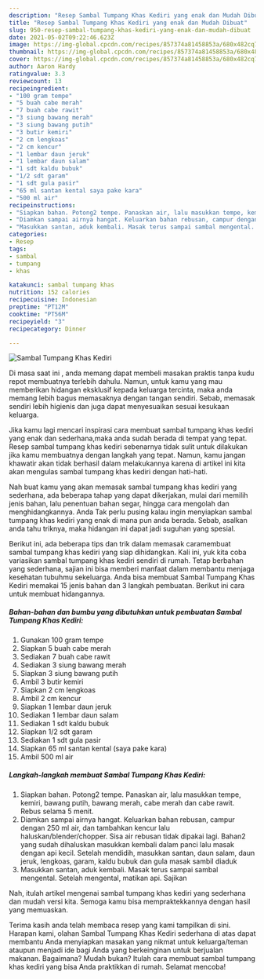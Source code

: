 ```yaml
---
description: "Resep Sambal Tumpang Khas Kediri yang enak dan Mudah Dibuat"
title: "Resep Sambal Tumpang Khas Kediri yang enak dan Mudah Dibuat"
slug: 950-resep-sambal-tumpang-khas-kediri-yang-enak-dan-mudah-dibuat
date: 2021-05-02T09:22:46.623Z
image: https://img-global.cpcdn.com/recipes/857374a81458853a/680x482cq70/sambal-tumpang-khas-kediri-foto-resep-utama.jpg
thumbnail: https://img-global.cpcdn.com/recipes/857374a81458853a/680x482cq70/sambal-tumpang-khas-kediri-foto-resep-utama.jpg
cover: https://img-global.cpcdn.com/recipes/857374a81458853a/680x482cq70/sambal-tumpang-khas-kediri-foto-resep-utama.jpg
author: Aaron Hardy
ratingvalue: 3.3
reviewcount: 13
recipeingredient:
- "100 gram tempe"
- "5 buah cabe merah"
- "7 buah cabe rawit"
- "3 siung bawang merah"
- "3 siung bawang putih"
- "3 butir kemiri"
- "2 cm lengkoas"
- "2 cm kencur"
- "1 lembar daun jeruk"
- "1 lembar daun salam"
- "1 sdt kaldu bubuk"
- "1/2 sdt garam"
- "1 sdt gula pasir"
- "65 ml santan kental saya pake kara"
- "500 ml air"
recipeinstructions:
- "Siapkan bahan. Potong2 tempe. Panaskan air, lalu masukkan tempe, kemiri, bawang putih, bawang merah, cabe merah dan cabe rawit. Rebus selama 5 menit."
- "Diamkan sampai airnya hangat. Keluarkan bahan rebusan, campur dengan 250 ml air, dan tambahkan kencur lalu haluskan/blender/chopper. Sisa air rebusan tidak dipakai lagi. Bahan2 yang sudah dihaluskan masukkan kembali dalam panci lalu masak dengan api kecil. Setelah mendidih, masukkan santan, daun salam, daun jeruk, lengkoas, garam, kaldu bubuk dan gula masak sambil diaduk"
- "Masukkan santan, aduk kembali. Masak terus sampai sambal mengental. Setelah mengental, matikan api. Sajikan"
categories:
- Resep
tags:
- sambal
- tumpang
- khas

katakunci: sambal tumpang khas 
nutrition: 152 calories
recipecuisine: Indonesian
preptime: "PT12M"
cooktime: "PT56M"
recipeyield: "3"
recipecategory: Dinner

---
```



![Sambal Tumpang Khas Kediri](https://img-global.cpcdn.com/recipes/857374a81458853a/680x482cq70/sambal-tumpang-khas-kediri-foto-resep-utama.jpg)

Di masa  saat ini , anda memang dapat membeli masakan praktis tanpa kudu repot membuatnya terlebih dahulu. Namun, untuk kamu yang mau memberikan hidangan eksklusif kepada keluarga tercinta, maka anda memang lebih bagus memasaknya dengan tangan sendiri. Sebab, memasak sendiri lebih higienis dan juga dapat menyesuaikan sesuai kesukaan keluarga.

Jika kamu lagi mencari inspirasi cara membuat sambal tumpang khas kediri yang enak dan sederhana,maka anda sudah berada di tempat yang tepat. Resep sambal tumpang khas kediri  sebenarnya tidak sulit untuk dilakukan jika kamu membuatnya dengan langkah yang tepat. Namun, kamu jangan khawatir akan tidak berhasil dalam melakukannya 
karena di artikel ini kita akan mengulas sambal tumpang khas kediri dengan hati-hati.  



Nah buat kamu yang akan memasak sambal tumpang khas kediri yang sederhana, ada beberapa tahap yang dapat dikerjakan, mulai dari memilih jenis bahan, lalu penentuan bahan segar, hingga cara mengolah dan menghidangkannya. Anda Tak perlu pusing kalau ingin menyiapkan sambal tumpang khas kediri yang enak di mana pun anda berada. Sebab, asalkan anda  tahu triknya, maka hidangan ini dapat jadi suguhan yang spesial.

Berikut ini, ada beberapa tips dan trik dalam memasak caramembuat sambal tumpang khas kediri yang siap dihidangkan. Kali ini, yuk kita coba variasikan sambal tumpang khas kediri sendiri di rumah. Tetap berbahan yang sederhana, sajian ini bisa memberi manfaat dalam membantu menjaga kesehatan tubuhmu sekeluarga. Anda bisa membuat Sambal Tumpang Khas Kediri memakai 15 jenis bahan dan 3 langkah pembuatan. Berikut ini cara untuk membuat hidangannya.

<!--inarticleads1-->

##### Bahan-bahan dan bumbu yang dibutuhkan untuk pembuatan Sambal Tumpang Khas Kediri:

1. Gunakan 100 gram tempe
1. Siapkan 5 buah cabe merah
1. Sediakan 7 buah cabe rawit
1. Sediakan 3 siung bawang merah
1. Siapkan 3 siung bawang putih
1. Ambil 3 butir kemiri
1. Siapkan 2 cm lengkoas
1. Ambil 2 cm kencur
1. Siapkan 1 lembar daun jeruk
1. Sediakan 1 lembar daun salam
1. Sediakan 1 sdt kaldu bubuk
1. Siapkan 1/2 sdt garam
1. Sediakan 1 sdt gula pasir
1. Siapkan 65 ml santan kental (saya pake kara)
1. Ambil 500 ml air




<!--inarticleads2-->

##### Langkah-langkah membuat Sambal Tumpang Khas Kediri:

1. Siapkan bahan. Potong2 tempe. Panaskan air, lalu masukkan tempe, kemiri, bawang putih, bawang merah, cabe merah dan cabe rawit. Rebus selama 5 menit.
1. Diamkan sampai airnya hangat. Keluarkan bahan rebusan, campur dengan 250 ml air, dan tambahkan kencur lalu haluskan/blender/chopper. Sisa air rebusan tidak dipakai lagi. Bahan2 yang sudah dihaluskan masukkan kembali dalam panci lalu masak dengan api kecil. Setelah mendidih, masukkan santan, daun salam, daun jeruk, lengkoas, garam, kaldu bubuk dan gula masak sambil diaduk
1. Masukkan santan, aduk kembali. Masak terus sampai sambal mengental. Setelah mengental, matikan api. Sajikan




Nah, itulah artikel mengenai  sambal tumpang khas kediri  yang sederhana dan mudah versi kita. Semoga kamu bisa mempraktekkannya dengan hasil yang memuaskan. 

Terima kasih anda telah membaca resep yang kami tampilkan di sini. Harapan kami, olahan  Sambal Tumpang Khas Kediri sederhana di atas dapat membantu Anda menyiapkan masakan yang nikmat untuk keluarga/teman ataupun menjadi ide bagi Anda yang berkeinginan untuk berjualan makanan. Bagaimana? Mudah bukan? Itulah cara membuat sambal tumpang khas kediri yang bisa Anda praktikkan di rumah. Selamat mencoba!

